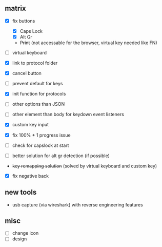 ## matrix

- [X] fix buttons

  - [X] Caps Lock
  - [X] Alt Gr
  - ~~Print~~ (not accessable for the browser, virtual key needed like FN)

- [ ] virtual keyboard
- [x] link to protocol folder
- [X] cancel button
- [ ] prevent default for keys
- [x] init function for protocols
- [ ] other options than JSON
- [ ] other element than body for keydown event listeners
- [x] custom key input
- [x] fix 100% + 1 progress issue
- [ ] check for capslock at start
- [ ] better solution for alt gr detection (if possible)
- ~~key remapping solution~~ (solved by virtual keyboard and custom key)
- [X] fix negative back

## new tools

- usb capture (via wireshark) with reverse engineering features

## misc

- [ ] change icon
- [ ] design
